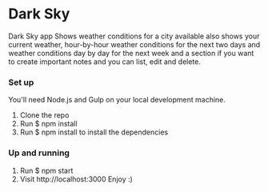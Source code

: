 # Dark Sky 

Dark Sky app Shows weather conditions for a city available also shows your current weather, hour-by-hour weather conditions for the next two days and weather conditions day by day for the next week and a section if you want to create important notes and you can list, edit and delete.


### Set up
You'll need Node.js and Gulp on your local development machine.

1. Clone the repo
2. Run $ npm install
3. Run $ npm install to install the dependencies

### Up and running
1. Run $ npm start
2. Visit http://localhost:3000
Enjoy :)


